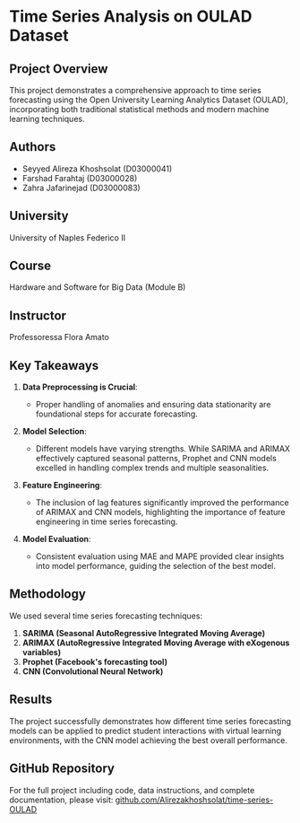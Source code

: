 # Time Series Analysis on OULAD Dataset

## Project Overview

This project demonstrates a comprehensive approach to time series forecasting using the Open University Learning Analytics Dataset (OULAD), incorporating both traditional statistical methods and modern machine learning techniques.

## Authors
- Seyyed Alireza Khoshsolat (D03000041)
- Farshad Farahtaj (D03000028)
- Zahra Jafarinejad (D03000083)

## University
University of Naples Federico II

## Course
Hardware and Software for Big Data (Module B)

## Instructor
Professoressa Flora Amato

## Key Takeaways

1. **Data Preprocessing is Crucial**:
   - Proper handling of anomalies and ensuring data stationarity are foundational steps for accurate forecasting.

2. **Model Selection**:
   - Different models have varying strengths. While SARIMA and ARIMAX effectively captured seasonal patterns, Prophet and CNN models excelled in handling complex trends and multiple seasonalities.

3. **Feature Engineering**:
   - The inclusion of lag features significantly improved the performance of ARIMAX and CNN models, highlighting the importance of feature engineering in time series forecasting.

4. **Model Evaluation**:
   - Consistent evaluation using MAE and MAPE provided clear insights into model performance, guiding the selection of the best model.

## Methodology

We used several time series forecasting techniques:

1. **SARIMA (Seasonal AutoRegressive Integrated Moving Average)**
2. **ARIMAX (AutoRegressive Integrated Moving Average with eXogenous variables)**
3. **Prophet (Facebook's forecasting tool)**
4. **CNN (Convolutional Neural Network)**

## Results

The project successfully demonstrates how different time series forecasting models can be applied to predict student interactions with virtual learning environments, with the CNN model achieving the best overall performance.

## GitHub Repository

For the full project including code, data instructions, and complete documentation, please visit:
[github.com/Alirezakhoshsolat/time-series-OULAD](https://github.com/Alirezakhoshsolat/time-series-OULAD)
